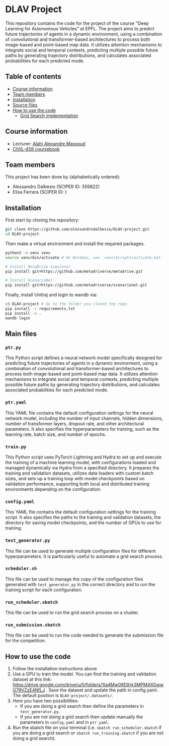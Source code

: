 # DLAV Project

This repository contains the code for the project of the course "Deep Learning for Autonomous Vehicles" at EPFL. The project aims to predict future trajectories of agents in a dynamic environment, using a combination of convolutional and transformer-based architectures to process both image-based and point-based map data. It utilizes attention mechanisms to integrate social and temporal contexts, predicting multiple possible future paths by generating trajectory distributions, and calculates associated probabilities for each predicted mode.

## Table of contents
* [Course information](#course-information)
* [Team members](#team-members)
* [Installation](#installation)
* [Source files](#source-files)
* [How to use the code](#how-to-use-the-code)
  * [Grid Search implementation](#grid-search-implementation)

## Course information
* Lecturer: [Alahi Alexandre Massoud][jpt]
* [CIVIL-459 coursebook][coursebook]

[jpt]: https://people.epfl.ch/129343
[coursebook]: https://edu.epfl.ch/coursebook/en/deep-learning-for-autonomous-vehicles-CIVIL-459

## Team members
This project has been done by (alphabetically ordered):
- Alessandro Dalbesio (SCIPER ID: 359822)
- Elisa Ferrara (SCIPER ID: )

## Installation

First start by cloning the repository:
```bash
git clone https://github.com/alessandrodalbesio/DLAV-project.git
cd DLAV-project
```

Then make a virtual environment and install the required packages. 
```bash
python3 -m venv venv
source venv/bin/activate # On Windows, use `venv\Scripts\activate.bat` instead

# Install MetaDrive Simulator
pip install git+https://github.com/metadriverse/metadrive.git

# Install ScenarioNet
pip install git+https://github.com/metadriverse/scenarionet.git

```

Finally, install Unitraj and login to wandb via:
```bash
cd DLAV-project # Go to the folder you cloned the repo
pip install -r requirements.txt
pip install -e .
wandb login
```

## Main files
### `ptr.py`
This Python script defines a neural network model specifically designed for predicting future trajectories of agents in a dynamic environment, using a combination of convolutional and transformer-based architectures to process both image-based and point-based map data. It utilizes attention mechanisms to integrate social and temporal contexts, predicting multiple possible future paths by generating trajectory distributions, and calculates associated probabilities for each predicted mode.
### `ptr.yaml`
This YAML file contains the default configuration settings for the neural network model, including the number of input channels, hidden dimensions, number of transformer layers, dropout rate, and other architectural parameters. It also specifies the hyperparameters for training, such as the learning rate, batch size, and number of epochs.
### `train.py`
This Python script uses PyTorch Lightning and Hydra to set up and execute the training of a machine learning model, with configurations loaded and managed dynamically via Hydra from a specified directory. It prepares the training and validation datasets, utilizes data loaders with custom batch sizes, and sets up a training loop with model checkpoints based on validation performance, supporting both local and distributed training environments depending on the configuration.
### `config.yaml`
This YAML file contains the default configuration settings for the training script. It also specifies the paths to the training and validation datasets, the directory for saving model checkpoints, and the number of GPUs to use for training.
### `test_generator.py`
This file can be used to generate multiple configuration files for different hyperparameters. It is particularly useful to automate a grid search process.
### `scheduler.sh`
This file can be used to manage the copy of the configuration files generated with `test_generator.py` in the correct directory and to run the training script for each configuration.
### `run_scheduler.sbatch`
This file can be used to run the grid search process on a cluster.
### `run_submission.sbatch`
This file can be used to run the code needed to generate the submission file for the competition.



## How to use the code
1) Follow the installation instructions above
2) Use a GPU tu train the model. You can find the training and validation dataset at this link: https://drive.google.com/drive/u/0/folders/1ta4Mw09DXrk3MPM4XGwwG79VZzE4NfLJ . Save the dataset and update the path in config.yaml. The default position is `DLAV-project/.datasets/`.
3) Here you have two possibilities:
    - If you are doing a grid search then define the parameters in `test_generator.py`.
    - If you are not doing a grid search then update manually the parameters in `config.yaml` and in `ptr.yaml`.
4) Run the sbatch file on your terminal (i.e. `sbatch run_scheduler.sbatch` if you are doing a grid search or `sbatch run_training.sbatch` if you are not doing a grid search).





